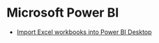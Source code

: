 # Microsoft Power BI

* [Import Excel workbooks into Power BI Desktop](https://docs.microsoft.com/en-us/power-bi/desktop-import-excel-workbooks)

